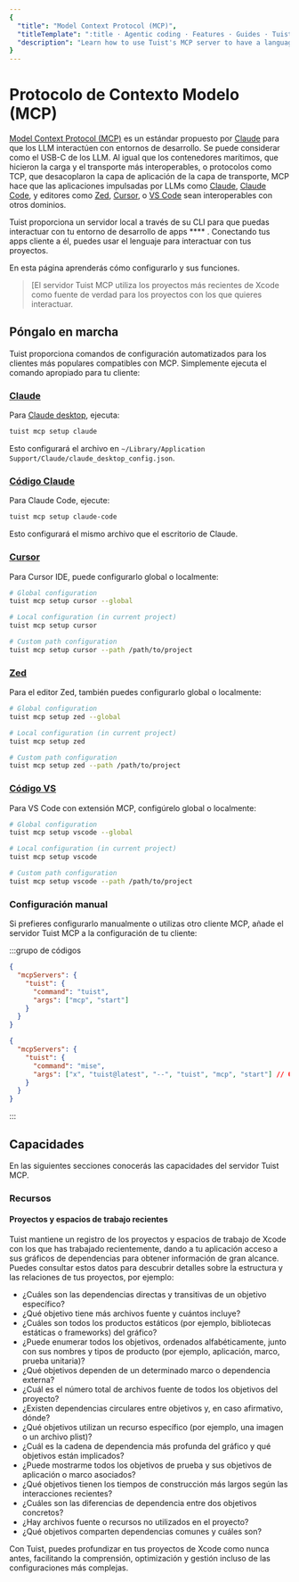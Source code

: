```yaml
---
{
  "title": "Model Context Protocol (MCP)",
  "titleTemplate": ":title · Agentic coding · Features · Guides · Tuist",
  "description": "Learn how to use Tuist's MCP server to have a language-based interface for your app development environment."
}
---
```

# Protocolo de Contexto Modelo (MCP)

[Model Context Protocol (MCP)](https://www.claudemcp.com) es un estándar
propuesto por [Claude](https://claude.ai) para que los LLM interactúen con
entornos de desarrollo. Se puede considerar como el USB-C de los LLM. Al igual
que los contenedores marítimos, que hicieron la carga y el transporte más
interoperables, o protocolos como TCP, que desacoplaron la capa de aplicación de
la capa de transporte, MCP hace que las aplicaciones impulsadas por LLMs como
[Claude](https://claude.ai/), [Claude
Code](https://docs.anthropic.com/en/docs/claude-code), y editores como
[Zed](https://zed.dev), [Cursor](https://www.cursor.com), o [VS
Code](https://code.visualstudio.com) sean interoperables con otros dominios.

Tuist proporciona un servidor local a través de su CLI para que puedas
interactuar con tu entorno de desarrollo de apps **** . Conectando tus apps
cliente a él, puedes usar el lenguaje para interactuar con tus proyectos.

En esta página aprenderás cómo configurarlo y sus funciones.

> [El servidor Tuist MCP utiliza los proyectos más recientes de Xcode como
> fuente de verdad para los proyectos con los que quieres interactuar.

## Póngalo en marcha

Tuist proporciona comandos de configuración automatizados para los clientes más
populares compatibles con MCP. Simplemente ejecuta el comando apropiado para tu
cliente:

### [Claude](https://claude.ai)

Para [Claude desktop](https://claude.ai/download), ejecuta:
```bash
tuist mcp setup claude
```

Esto configurará el archivo en `~/Library/Application
Support/Claude/claude_desktop_config.json`.

### [Código Claude](https://docs.anthropic.com/en/docs/claude-code)

Para Claude Code, ejecute:
```bash
tuist mcp setup claude-code
```

Esto configurará el mismo archivo que el escritorio de Claude.

### [Cursor](https://www.cursor.com)

Para Cursor IDE, puede configurarlo global o localmente:
```bash
# Global configuration
tuist mcp setup cursor --global

# Local configuration (in current project)
tuist mcp setup cursor

# Custom path configuration
tuist mcp setup cursor --path /path/to/project
```

### [Zed](https://zed.dev)

Para el editor Zed, también puedes configurarlo global o localmente:
```bash
# Global configuration
tuist mcp setup zed --global

# Local configuration (in current project)
tuist mcp setup zed

# Custom path configuration
tuist mcp setup zed --path /path/to/project
```

### [Código VS](https://code.visualstudio.com)

Para VS Code con extensión MCP, configúrelo global o localmente:
```bash
# Global configuration
tuist mcp setup vscode --global

# Local configuration (in current project)
tuist mcp setup vscode

# Custom path configuration
tuist mcp setup vscode --path /path/to/project
```

### Configuración manual

Si prefieres configurarlo manualmente o utilizas otro cliente MCP, añade el
servidor Tuist MCP a la configuración de tu cliente:

:::grupo de códigos

```json [Global Tuist installation (e.g. Homebrew)]
{
  "mcpServers": {
    "tuist": {
      "command": "tuist",
      "args": ["mcp", "start"]
    }
  }
}
```

```json [Mise installation]
{
  "mcpServers": {
    "tuist": {
      "command": "mise",
      "args": ["x", "tuist@latest", "--", "tuist", "mcp", "start"] // Or tuist@x.y.z to fix the version
    }
  }
}
```
:::

## Capacidades

En las siguientes secciones conocerás las capacidades del servidor Tuist MCP.

### Recursos

#### Proyectos y espacios de trabajo recientes

Tuist mantiene un registro de los proyectos y espacios de trabajo de Xcode con
los que has trabajado recientemente, dando a tu aplicación acceso a sus gráficos
de dependencias para obtener información de gran alcance. Puedes consultar estos
datos para descubrir detalles sobre la estructura y las relaciones de tus
proyectos, por ejemplo:

- ¿Cuáles son las dependencias directas y transitivas de un objetivo específico?
- ¿Qué objetivo tiene más archivos fuente y cuántos incluye?
- ¿Cuáles son todos los productos estáticos (por ejemplo, bibliotecas estáticas
  o frameworks) del gráfico?
- ¿Puede enumerar todos los objetivos, ordenados alfabéticamente, junto con sus
  nombres y tipos de producto (por ejemplo, aplicación, marco, prueba unitaria)?
- ¿Qué objetivos dependen de un determinado marco o dependencia externa?
- ¿Cuál es el número total de archivos fuente de todos los objetivos del
  proyecto?
- ¿Existen dependencias circulares entre objetivos y, en caso afirmativo, dónde?
- ¿Qué objetivos utilizan un recurso específico (por ejemplo, una imagen o un
  archivo plist)?
- ¿Cuál es la cadena de dependencia más profunda del gráfico y qué objetivos
  están implicados?
- ¿Puede mostrarme todos los objetivos de prueba y sus objetivos de aplicación o
  marco asociados?
- ¿Qué objetivos tienen los tiempos de construcción más largos según las
  interacciones recientes?
- ¿Cuáles son las diferencias de dependencia entre dos objetivos concretos?
- ¿Hay archivos fuente o recursos no utilizados en el proyecto?
- ¿Qué objetivos comparten dependencias comunes y cuáles son?

Con Tuist, puedes profundizar en tus proyectos de Xcode como nunca antes,
facilitando la comprensión, optimización y gestión incluso de las
configuraciones más complejas.
